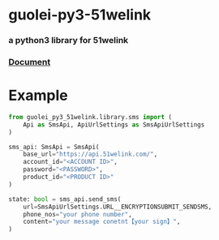 # guolei-py3-51welink

### a python3 library for 51welink

### [Document](https://www.lmobile.cn/ApiPages/index.html)

# Example

```python
from guolei_py3_51welink.library.sms import (
    Api as SmsApi, ApiUrlSettings as SmsApiUrlSettings
)

sms_api: SmsApi = SmsApi(
    base_url="https://api.51welink.com/",
    account_id="<ACCOUNT ID>",
    password="<PASSWORD>",
    product_id="<PRODUCT ID>"
)

state: bool = sms_api.send_sms(
    url=SmsApiUrlSettings.URL__ENCRYPTIONSUBMIT_SENDSMS,
    phone_nos="your phone number",
    content="your message conetnt【your sign】",
)
```